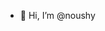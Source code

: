 - 👋 Hi, I’m @noushy

<!---
- 👀 I’m interested in ...
- 🌱 I’m currently learning ...
- 💞️ I’m looking to collaborate on ...
- 📫 How to reach me ...
---!>

<!---
noushy/noushy is a ✨ special ✨ repository because its `README.md` (this file) appears on your GitHub profile.
You can click the Preview link to take a look at your changes.
--->

